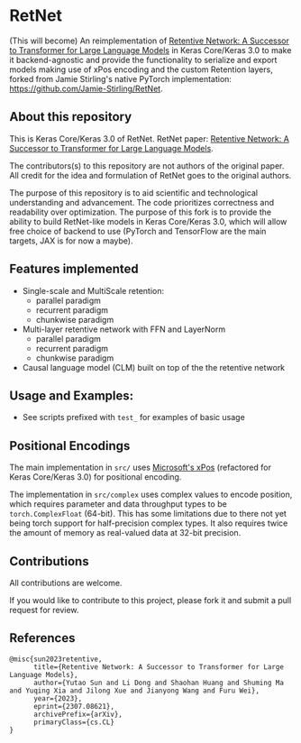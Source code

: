 # RetNet
(This will become) An reimplementation of [Retentive Network: A Successor to Transformer
for Large Language Models](https://arxiv.org/pdf/2307.08621.pdf) in Keras Core/Keras 3.0 to make it backend-agnostic
and provide the functionality to serialize and export models making use of xPos encoding and the custom Retention layers,
forked from Jamie Stirling's native PyTorch implementation: https://github.com/Jamie-Stirling/RetNet.

## About this repository
This is Keras Core/Keras 3.0 of RetNet. RetNet paper: [Retentive Network: A Successor to Transformer
for Large Language Models](https://arxiv.org/pdf/2307.08621.pdf).

The contributors(s) to this repository are not authors of the original paper. All credit for the idea and formulation of RetNet goes to the original authors.

The purpose of this repository is to aid scientific and technological understanding and advancement. The code prioritizes correctness and readability over optimization.
The purpose of this fork is to provide the ability to build RetNet-like models in Keras Core/Keras 3.0, which will allow free choice of backend to use (PyTorch and TensorFlow are the main targets, JAX is for now a maybe).

## Features implemented
* Single-scale and MultiScale retention:
  - parallel paradigm
  - recurrent paradigm
  - chunkwise paradigm
* Multi-layer retentive network with FFN and LayerNorm
  - parallel paradigm
  - recurrent paradigm
  - chunkwise paradigm
* Causal language model (CLM) built on top of the the retentive network

## Usage and Examples:
* See scripts prefixed with `test_` for examples of basic usage

## Positional Encodings
The main implementation in `src/` uses [Microsoft's xPos](https://github.com/microsoft/torchscale/blob/main/torchscale/component/xpos_relative_position.py) (refactored for Keras Core/Keras 3.0) for positional encoding.

The implementation in `src/complex` uses complex values to encode position, which requires parameter and data throughput types to be `torch.ComplexFloat` (64-bit). This has some limitations due to there not yet being torch support for half-precision complex types. It also requires twice the amount of memory as real-valued data at 32-bit precision.

## Contributions
All contributions are welcome.

If you would like to contribute to this project, please fork it and submit a pull request for review.

## References
```
@misc{sun2023retentive,
      title={Retentive Network: A Successor to Transformer for Large Language Models}, 
      author={Yutao Sun and Li Dong and Shaohan Huang and Shuming Ma and Yuqing Xia and Jilong Xue and Jianyong Wang and Furu Wei},
      year={2023},
      eprint={2307.08621},
      archivePrefix={arXiv},
      primaryClass={cs.CL}
}
```
